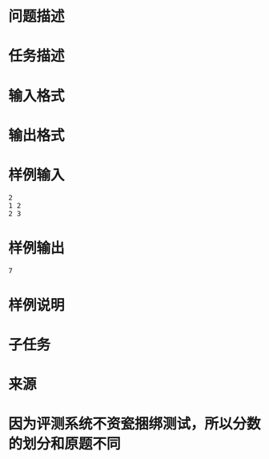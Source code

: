 

# 问题描述



# 任务描述



# 输入格式



# 输出格式



# 样例输入


<pre>2
1 2
2 3
</pre>

# 样例输出


<pre>7
</pre>

# 样例说明



# 子任务



# 来源



# 因为评测系统不资瓷捆绑测试，所以分数的划分和原题不同



